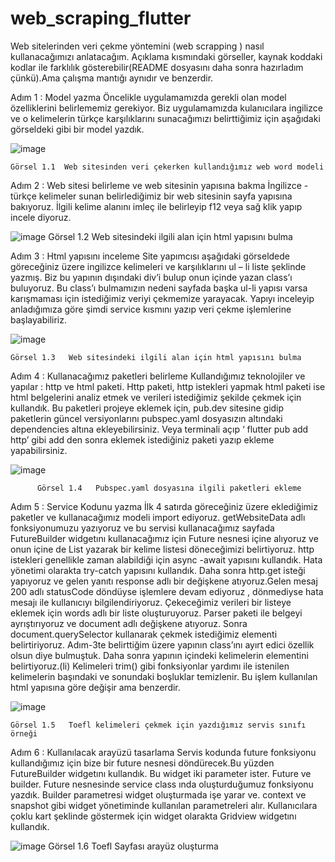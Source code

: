 # web_scraping_flutter

Web sitelerinden veri çekme yöntemini (web scrapping ) nasıl kullanacağımızı anlatacağım. Açıklama kısmındaki görseller, kaynak koddaki kodlar ile farklılık gösterebilir(README dosyasını daha sonra hazırladım çünkü).Ama çalışma mantığı aynıdır ve benzerdir.

Adım 1 : Model yazma
Öncelikle uygulamamızda gerekli olan model özelliklerini belirlememiz gerekiyor. Biz uygulamamızda kulanıcılara ingilizce ve o kelimelerin türkçe karşılıklarını sunacağımızı belirttiğimiz için aşağıdaki görseldeki gibi bir model yazdık.

![image](https://github.com/oguzdgd/Web-Scraping-Flutter/assets/109076888/299f6f13-adef-4193-8f94-a0a53a33ce08)

 	Görsel 1.1  Web sitesinden veri çekerken kullandığımız web word modeli 


Adım 2 : Web sitesi belirleme ve web sitesinin yapısına bakma
İngilizce -türkçe kelimeler sunan belirlediğimiz bir web sitesinin sayfa yapısına bakıyoruz. İlgili kelime alanını imleç ile belirleyip f12 veya sağ klik yapıp incele diyoruz.

![image](https://github.com/oguzdgd/Web-Scraping-Flutter/assets/109076888/1114fc3b-3a18-412c-b25e-f0bc363d5b36)
 	Görsel 1.2   Web sitesindeki ilgili alan için html yapısını bulma

Adım 3 : Html yapısını inceleme
Site yapımcısı aşağıdaki görseldede göreceğiniz üzere ingilizce kelimeleri ve karşılıklarını ul – li  liste şeklinde yazmış. Biz bu yapının dışındaki div’i bulup  onun içinde yazan class’ı buluyoruz. Bu class’ı bulmamızın nedeni sayfada başka ul-li yapısı varsa karışmaması için istediğimiz veriyi çekmemize yarayacak. Yapıyı inceleyip anladığımıza göre şimdi service kısmını yazıp veri çekme işlemlerine başlayabiliriz.

 ![image](https://github.com/oguzdgd/Web-Scraping-Flutter/assets/109076888/01b1f689-d7d2-4446-8b50-db5f4c93ea7f)

 	Görsel 1.3   Web sitesindeki ilgili alan için html yapısını bulma

Adım 4 : Kullanacağımız paketleri belirleme
Kullandığımız teknolojiler ve yapılar : http ve html paketi. Http paketi, http istekleri yapmak html paketi ise html belgelerini analiz etmek ve verileri istediğimiz şekilde çekmek için kullandık. Bu paketleri projeye eklemek için, pub.dev sitesine gidip paketlerin güncel versiyonlarını pubspec.yaml dosyasızın altındaki dependencies altına ekleyebilirsiniz. Veya terminali açıp  ‘ flutter pub add http’ gibi add den sonra eklemek istediğiniz paketi yazıp ekleme yapabilirsiniz. 

![image](https://github.com/oguzdgd/Web-Scraping-Flutter/assets/109076888/e4c5959f-5dbd-4ea0-b5fe-230f5d3961a2)

	      Görsel 1.4   Pubspec.yaml dosyasına ilgili paketleri ekleme


Adım 5 : Service Kodunu yazma
İlk 4 satırda göreceğiniz üzere eklediğimiz paketler ve kullanacağımız modeli import ediyoruz. 
getWebsiteData adlı fonksiyonumuzu yazıyoruz ve bu servisi kullanacağımız sayfada FutureBuilder widgetını kullanacağımız için Future nesnesi içine alıyoruz ve onun içine de List<Word> yazarak bir kelime listesi döneceğimizi belirtiyoruz.
http istekleri genellikle zaman alabildiği için async -await yapısını kullandık. Hata yönetimi olarakta try-catch yapısını kullandık.
Daha sonra http.get isteği yapıyoruz ve gelen yanıtı response adlı bir değişkene atıyoruz.Gelen mesaj 200 adlı statusCode döndüyse işlemlere devam ediyoruz , dönmediyse hata mesajı ile kullanıcıyı bilgilendiriyoruz.
Çekeceğimiz verileri bir listeye eklemek için words adlı bir liste oluşturuyoruz.
Parser paketi ile belgeyi ayrıştırıyoruz ve document adlı değişkene atıyoruz.
Sonra document.querySelector kullanarak çekmek istediğimiz elementi belirtiriyoruz. Adım-3te belirttiğim üzere yapının class’ını ayırt edici özellik olsun diye bulmuştuk. Daha sonra yapının içindeki kelimelerin elementini belirtiyoruz.(li)
Kelimeleri trim() gibi fonksiyonlar yardımı ile istenilen kelimelerin başındaki ve sonundaki boşluklar temizlenir. Bu işlem kullanılan html yapısına göre değişir ama benzerdir.	

 ![image](https://github.com/oguzdgd/Web-Scraping-Flutter/assets/109076888/e2ec7640-bc59-4458-bc91-fff2b4f8a718)

	Görsel 1.5   Toefl kelimeleri çekmek için yazdığımız servis sınıfı örneği
Adım 6 : Kullanılacak arayüzü tasarlama
Servis kodunda future fonksiyonu kullandığımız için bize bir future nesnesi döndürecek.Bu yüzden FutureBuilder widgetını kullandık. Bu widget iki parameter ister. Future ve builder. Future nesnesinde service class ında oluşturduğumuz fonksiyonu yazdık. Builder parametresi widget oluşturmada işe yarar ve. context ve snapshot gibi widget yönetiminde kullanılan parametreleri alır. Kullanıcılara çoklu kart şeklinde göstermek için widget olarakta Gridview widgetını kullandık. 

![image](https://github.com/oguzdgd/Web-Scraping-Flutter/assets/109076888/b6543346-53de-4186-a219-87222616c6a6)
 	Görsel 1.6    Toefl Sayfası arayüz oluşturma
